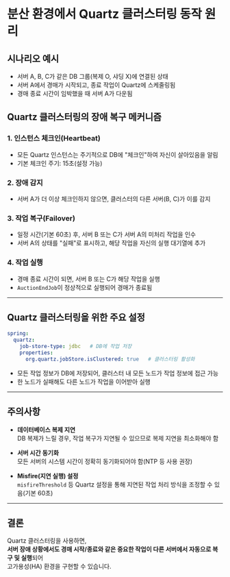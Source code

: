 # 분산 환경에서 Quartz 클러스터링 동작 원리

## 시나리오 예시

- 서버 A, B, C가 같은 DB 그룹(복제 O, 샤딩 X)에 연결된 상태
- 서버 A에서 경매가 시작되고, 종료 작업이 Quartz에 스케줄링됨
- 경매 종료 시간이 임박했을 때 서버 A가 다운됨

## Quartz 클러스터링의 장애 복구 메커니즘

### 1. 인스턴스 체크인(Heartbeat)
- 모든 Quartz 인스턴스는 주기적으로 DB에 "체크인"하여 자신이 살아있음을 알림
- 기본 체크인 주기: 15초(설정 가능)

### 2. 장애 감지
- 서버 A가 더 이상 체크인하지 않으면, 클러스터의 다른 서버(B, C)가 이를 감지

### 3. 작업 복구(Failover)
- 일정 시간(기본 60초) 후, 서버 B 또는 C가 서버 A의 미처리 작업을 인수
- 서버 A의 상태를 "실패"로 표시하고, 해당 작업을 자신의 실행 대기열에 추가

### 4. 작업 실행
- 경매 종료 시간이 되면, 서버 B 또는 C가 해당 작업을 실행
- `AuctionEndJob`이 정상적으로 실행되어 경매가 종료됨

---

## Quartz 클러스터링을 위한 주요 설정

```yaml
spring:
  quartz:
    job-store-type: jdbc   # DB에 작업 저장
    properties:
      org.quartz.jobStore.isClustered: true   # 클러스터링 활성화
```

- 모든 작업 정보가 DB에 저장되어, 클러스터 내 모든 노드가 작업 정보에 접근 가능
- 한 노드가 실패해도 다른 노드가 작업을 이어받아 실행

---

## 주의사항

- **데이터베이스 복제 지연**  
  DB 복제가 느릴 경우, 작업 복구가 지연될 수 있으므로 복제 지연을 최소화해야 함

- **서버 시간 동기화**  
  모든 서버의 시스템 시간이 정확히 동기화되어야 함(NTP 등 사용 권장)

- **Misfire(지연 실행) 설정**  
  `misfireThreshold` 등 Quartz 설정을 통해 지연된 작업 처리 방식을 조정할 수 있음(기본 60초)

---

## 결론

Quartz 클러스터링을 사용하면,  
**서버 장애 상황에서도 경매 시작/종료와 같은 중요한 작업이 다른 서버에서 자동으로 복구 및 실행**되어  
고가용성(HA) 환경을 구현할 수 있습니다.
